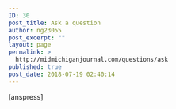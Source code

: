 ```yaml
---
ID: 30
post_title: Ask a question
author: ng23055
post_excerpt: ""
layout: page
permalink: >
  http://midmichiganjournal.com/questions/ask
published: true
post_date: 2018-07-19 02:40:14
---
```

[anspress]